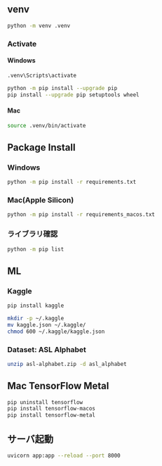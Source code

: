 ## venv
```bash
python -m venv .venv
```

### Activate
#### Windows
```bash
.venv\Scripts\activate
```

```bash
python -m pip install --upgrade pip
pip install --upgrade pip setuptools wheel
```

#### Mac
```bash
source .venv/bin/activate
```


## Package Install
### Windows
```bash
python -m pip install -r requirements.txt
```

### Mac(Apple Silicon)
```bash
python -m pip install -r requirements_macos.txt
```

### ライブラリ確認
```bash
python -m pip list
```

## ML
### Kaggle
```bash
pip install kaggle
```

```bash
mkdir -p ~/.kaggle
mv kaggle.json ~/.kaggle/
chmod 600 ~/.kaggle/kaggle.json
```

### Dataset: ASL Alphabet
```bash
unzip asl-alphabet.zip -d asl_alphabet
```

## Mac TensorFlow Metal
```bash
pip uninstall tensorflow
pip install tensorflow-macos
pip install tensorflow-metal
```

## サーバ起動
```bash
uvicorn app:app --reload --port 8000  
```